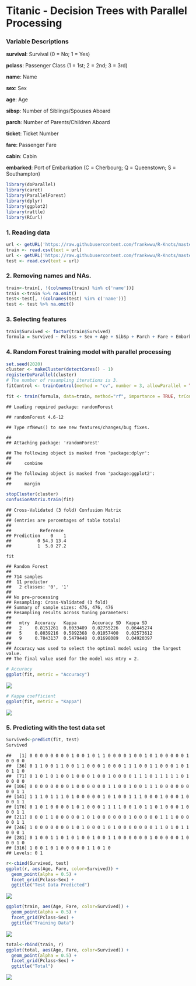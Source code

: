 # Titanic - Decision Trees with Parallel Processing

### Variable Descriptions

**survival**:  Survival (0 = No; 1 = Yes) 

**pclass**:    Passenger Class (1 = 1st; 2 = 2nd; 3 = 3rd) 

**name**:      Name 

**sex**:       Sex 

**age**:       Age 

**sibsp**:     Number of Siblings/Spouses Aboard 

**parch**:     Number of Parents/Children Aboard 

**ticket**:    Ticket Number 

**fare**:      Passenger Fare 

**cabin**:     Cabin 

**embarked**:  Port of Embarkation (C = Cherbourg; Q = Queenstown; S = Southampton) 
 


```r
library(doParallel)
library(caret)
library(ParallelForest)
library(dplyr)
library(ggplot2)
library(rattle)
library(RCurl)
```

### 1. Reading data


```r
url <- getURL('https://raw.githubusercontent.com/frankwwu/R-Knots/master/Titanic/train.csv')
train <- read.csv(text = url) 
url <- getURL('https://raw.githubusercontent.com/frankwwu/R-Knots/master/Titanic/test.csv')
test <- read.csv(text = url) 
```

### 2. Removing names and NAs.


```r
train<-train[, !(colnames(train) %in% c('name'))]
train <-train %>% na.omit()
test<-test[, !(colnames(test) %in% c('name'))]
test <- test %>% na.omit()
```

### 3. Selecting features


```r
train$Survived <- factor(train$Survived)
formula = Survived ~ Pclass + Sex + Age + SibSp + Parch + Fare + Embarked
```

### 4. Random Forest training model with parallel processing


```r
set.seed(2020)
cluster <- makeCluster(detectCores() - 1)
registerDoParallel(cluster)
# The number of resampling iterations is 3.
fitControl <- trainControl(method = "cv", number = 3, allowParallel = TRUE)
```


```r
fit <- train(formula, data=train, method="rf", importance = TRUE, trControl=fitControl)
```

```
## Loading required package: randomForest
```

```
## randomForest 4.6-12
```

```
## Type rfNews() to see new features/changes/bug fixes.
```

```
## 
## Attaching package: 'randomForest'
```

```
## The following object is masked from 'package:dplyr':
## 
##     combine
```

```
## The following object is masked from 'package:ggplot2':
## 
##     margin
```


```r
stopCluster(cluster)
confusionMatrix.train(fit)
```

```
## Cross-Validated (3 fold) Confusion Matrix 
## 
## (entries are percentages of table totals)
##  
##           Reference
## Prediction    0    1
##          0 54.3 13.4
##          1  5.0 27.2
```

```r
fit
```

```
## Random Forest 
## 
## 714 samples
##  11 predictor
##   2 classes: '0', '1' 
## 
## No pre-processing
## Resampling: Cross-Validated (3 fold) 
## Summary of sample sizes: 476, 476, 476 
## Resampling results across tuning parameters:
## 
##   mtry  Accuracy   Kappa      Accuracy SD  Kappa SD  
##   2     0.8151261  0.6033409  0.02755226   0.06445274
##   5     0.8039216  0.5892368  0.01057400   0.02573612
##   9     0.7843137  0.5479448  0.01698089   0.04920397
## 
## Accuracy was used to select the optimal model using  the largest value.
## The final value used for the model was mtry = 2.
```

```r
# Accuracy
ggplot(fit, metric = "Accuracy")
```

![](Titanic-Decision-Tree-Parallel-Processing_files/figure-html/unnamed-chunk-7-1.png)

```r
# Kappa coefficient
ggplot(fit, metric = "Kappa")
```

![](Titanic-Decision-Tree-Parallel-Processing_files/figure-html/unnamed-chunk-7-2.png)

### 5. Predicting with the test data set


```r
Survived<-predict(fit, test)
Survived
```

```
##   [1] 0 0 0 0 0 0 0 0 1 0 0 1 0 1 1 0 0 0 0 1 0 0 1 0 1 0 0 0 0 0 1 0 0 0 0
##  [36] 0 1 1 0 0 1 1 0 0 1 1 0 0 0 1 0 0 0 1 1 1 0 0 1 1 0 0 0 1 0 1 0 1 1 0
##  [71] 0 1 0 1 0 1 0 0 1 0 0 0 1 0 0 1 0 0 0 0 1 1 1 0 1 1 1 1 1 0 1 0 0 0 0
## [106] 0 0 0 0 0 0 0 0 1 0 0 0 0 0 0 1 1 0 0 1 0 0 1 1 1 0 0 0 0 0 0 0 0 1 1
## [141] 1 1 1 0 1 1 1 0 1 0 0 0 0 0 1 0 1 0 0 1 1 1 0 0 0 1 0 0 0 1 0 0 0 1 1
## [176] 0 1 0 1 0 0 0 0 1 0 1 0 0 0 1 1 1 1 0 0 1 0 1 1 0 1 0 0 0 1 0 0 0 1 1
## [211] 0 0 0 1 1 0 0 0 0 0 1 0 1 0 0 0 0 0 0 1 0 0 0 0 0 1 1 1 0 0 0 0 0 1 1
## [246] 1 0 0 0 0 0 0 0 1 0 1 0 0 0 1 0 1 0 0 0 0 0 0 0 1 1 0 1 0 1 1 0 0 0 1
## [281] 0 1 0 0 1 1 0 1 0 1 0 0 1 0 0 1 1 0 0 0 0 0 0 1 0 0 0 0 0 1 0 0 0 1 0
## [316] 1 0 0 1 0 1 0 0 0 0 0 1 1 0 1 0
## Levels: 0 1
```

```r
r<-cbind(Survived, test)
ggplot(r, aes(Age, Fare, color=Survived)) + 
  geom_point(alpha = 0.5) +
  facet_grid(Pclass~Sex) +
  ggtitle("Test Data Predicted")
```

![](Titanic-Decision-Tree-Parallel-Processing_files/figure-html/unnamed-chunk-8-1.png)

```r
ggplot(train, aes(Age, Fare, color=Survived)) + 
  geom_point(alpha = 0.5) +
  facet_grid(Pclass~Sex) +
  ggtitle("Training Data")
```

![](Titanic-Decision-Tree-Parallel-Processing_files/figure-html/unnamed-chunk-8-2.png)

```r
total<-rbind(train, r)
ggplot(total, aes(Age, Fare, color=Survived)) + 
  geom_point(alpha = 0.5) +
  facet_grid(Pclass~Sex) +
  ggtitle("Total")
```

![](Titanic-Decision-Tree-Parallel-Processing_files/figure-html/unnamed-chunk-8-3.png)
